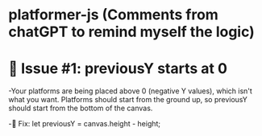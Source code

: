 # platformer-js (Comments from chatGPT to remind myself the logic)


# 🚨 Issue #1: previousY starts at 0
-Your platforms are being placed above 0 (negative Y values), which isn't what you want. Platforms should start from the ground up, so previousY should start from the bottom of the canvas.

-🔹 Fix: let previousY = canvas.height - height;
